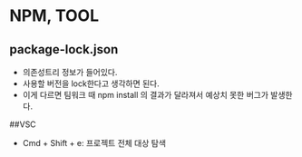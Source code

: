 # NPM, TOOL

## package-lock.json
- 의존성트리 정보가 들어있다.
- 사용할 버전을 lock한다고 생각하면 된다.
- 이게 다르면 팀워크 때 npm install 의 결과가 달라져서 예상치 못한 버그가 발생한다.

##VSC
- Cmd + Shift + e:  프로젝트 전체 대상 탐색
